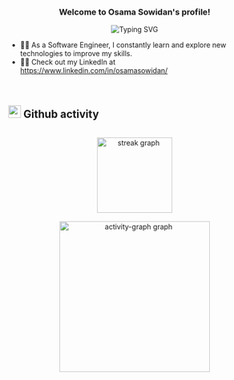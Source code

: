 <h3 align="center">
  Welcome to Osama Sowidan's profile!
</h3>

<p align="center">
  <img src="https://readme-typing-svg.demolab.com?font=Kalam&weight=700&pause=1000&color=2196F3&center=true&width=435&lines=ٍSoftware+Engineer;Always+Learning+New+Things!" alt="Typing SVG" />
</p>

- 👨‍💻 As a Software Engineer, I constantly learn and explore new technologies to improve my skills.
- 👨‍💻 Check out my LinkedIn at https://www.linkedin.com/in/osamasowidan/
<br/>

## <img src="https://media.giphy.com/media/iY8CRBdQXODJSCERIr/giphy.gif" width="25"> <b>Github activity </b>

<br/>

<div align="center">
  <img src="https://streak-stats.demolab.com?user=sowidan1&locale=en&mode=daily&theme=radical&hide_border=false&border_radius=10&order=3" height="150" alt="streak graph"  />
  <br/>
  <br/>
  <img src="https://github-readme-activity-graph.vercel.app/graph?username=sowidan1&radius=16&theme=redical&area=true&order=5" height="300" alt="activity-graph graph"  />
</div>
